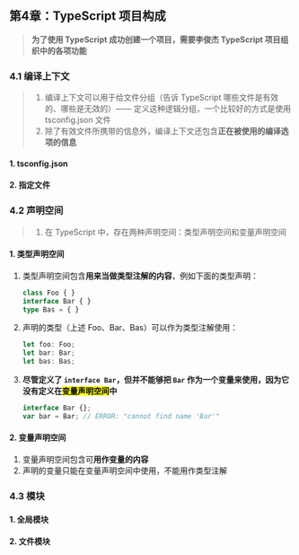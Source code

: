 ## 第4章：TypeScript 项目构成

> **为了使用 TypeScript 成功创建一个项目，需要李俊杰 TypeScript 项目组织中的各项功能**

### 4.1 编译上下文

> 1. 编译上下文可以用于给文件分组（告诉 TypeScript 哪些文件是有效的、哪些是无效的）—— 定义这种逻辑分组，一个比较好的方式是使用 tsconfig.json 文件
> 2. 除了有效文件所携带的信息外，编译上下文还包含**正在被使用的编译选项的信息**

#### 1. tsconfig.json

#### 2. 指定文件

### 4.2 声明空间

> 1. 在 TypeScript 中，存在两种声明空间：类型声明空间和变量声明空间

#### 1. 类型声明空间

1. 类型声明空间包含**用来当做类型注解的内容**，例如下面的类型声明：

   ```ts
   class Foo { }
   interface Bar { }
   type Bas = { }
   ```

2. 声明的类型（上述 Foo、Bar、Bas）可以作为类型注解使用：

   ```js
   let foo: Foo;
   let bar: Bar;
   let bas: Bas;
   ```

3. **尽管定义了 `interface Bar`，但并不能够把 `Bar` 作为一个变量来使用，因为它没有定义在<mark>变量声明空间</mark>中**

   ```ts
   interface Bar {};
   var bar = Bar; // ERROR: "cannot find name 'Bar'"
   ```

#### 2. 变量声明空间

1. 变量声明空间包含可**用作变量的内容**
2. 声明的变量只能在变量声明空间中使用，不能用作类型注解

### 4.3 模块

#### 1. 全局模块

#### 2. 文件模块